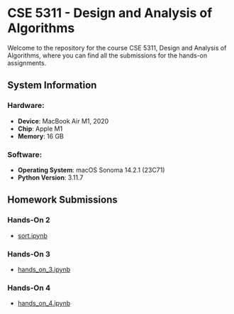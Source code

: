 # CSE 5311 - Design and Analysis of Algorithms

Welcome to the repository for the course CSE 5311, Design and Analysis of Algorithms, where you can find all the submissions for the hands-on assignments.

## System Information

### Hardware:
- **Device**: MacBook Air M1, 2020
- **Chip**: Apple M1
- **Memory**: 16 GB

### Software:
- **Operating System**: macOS Sonoma 14.2.1 (23C71)
- **Python Version**: 3.11.7

## Homework Submissions

### Hands-On 2
- [sort.ipynb](hands-on-2/sort.ipynb)

### Hands-On 3
- [hands_on_3.ipynb](hands-on-3/hands_on_3.ipynb)

### Hands-On 4
- [hands_on_4.ipynb](hands-on-4/hands_on_4.ipynb)
